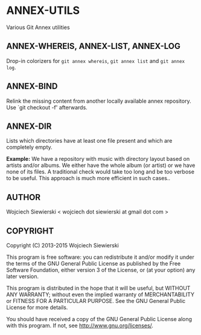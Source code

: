 ANNEX-UTILS
===========

Various Git Annex utilities

ANNEX-WHEREIS, ANNEX-LIST, ANNEX-LOG
------------------------------------

Drop-in colorizers for `git annex whereis`, `git annex list` and `git
annex log`.

ANNEX-BIND
----------

Relink the missing content from another locally available annex
repository. Use `git checkout -f' afterwards.

ANNEX-DIR
---------

Lists which directories have at least one file present and which are
completely empty.

**Example:** We have a repository with music with directory layout
based on artists and/or albums. We either have the whole album (or
artist) or we have none of its files. A traditional check would take
too long and be too verbose to be useful. This approach is much more
efficient in such cases..

AUTHOR
------

Wojciech Siewierski < wojciech dot siewierski at gmail dot com >

COPYRIGHT
---------

Copyright (C) 2013-2015  Wojciech Siewierski

This program is free software: you can redistribute it and/or modify
it under the terms of the GNU General Public License as published by
the Free Software Foundation, either version 3 of the License, or
(at your option) any later version.

This program is distributed in the hope that it will be useful,
but WITHOUT ANY WARRANTY; without even the implied warranty of
MERCHANTABILITY or FITNESS FOR A PARTICULAR PURPOSE.  See the
GNU General Public License for more details.

You should have received a copy of the GNU General Public License
along with this program.  If not, see <http://www.gnu.org/licenses/>.
